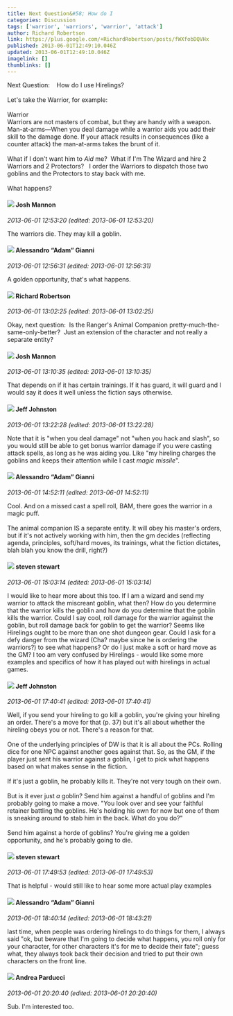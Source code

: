 ```yaml
---
title: Next Question&#58; How do I
categories: Discussion
tags: ['warrior', 'warriors', 'warrior', 'attack']
author: Richard Robertson
link: https://plus.google.com/+RichardRobertson/posts/fWXfobDQVHx
published: 2013-06-01T12:49:10.046Z
updated: 2013-06-01T12:49:10.046Z
imagelink: []
thumblinks: []
---
```


Next Question:    How do I use Hirelings?<br /><br />Let&#39;s take the Warrior, for example:<br /><br />Warrior<br />Warriors are not masters of combat, but they are handy with a weapon.<br />Man-at-arms—When you deal damage while a warrior aids you add their skill to the damage done. If your attack results in consequences (like a counter attack) the man-at-arms takes the brunt of it.<br /><br />What if I don&#39;t want him to <i>Aid</i> me?  What if I&#39;m The Wizard and hire 2 Warriors and 2 Protectors?   I order the Warriors to dispatch those two goblins and the Protectors to stay back with me.<br /><br />What happens?
<div id='comment z13jvzqilpaeglbja04ccdtpky2bfftp3y40k'>
  <h4><img src='{{site.baseurl}}//images/avatars/114328860087669678984_photo.jpg'> Josh Mannon</h4>
      <p><cite>2013-06-01 12:53:20 (edited: 2013-06-01 12:53:20)</cite></p>
        <p>The warriors die. They may kill a goblin.</p>
</div>
        

<div id='comment z13jvzqilpaeglbja04ccdtpky2bfftp3y40k'>
  <h4><img src='{{site.baseurl}}//images/avatars/106679386179477817028_photo.jpg'> Alessandro “Adam” Gianni</h4>
      <p><cite>2013-06-01 12:56:31 (edited: 2013-06-01 12:56:31)</cite></p>
        <p>A golden opportunity, that&#39;s what happens.</p>
</div>
        

<div id='comment z13jvzqilpaeglbja04ccdtpky2bfftp3y40k'>
  <h4><img src='{{site.baseurl}}//images/avatars/108034461092234678612_photo.jpg'> Richard Robertson</h4>
      <p><cite>2013-06-01 13:02:25 (edited: 2013-06-01 13:02:25)</cite></p>
        <p>Okay, next question:  Is the Ranger&#39;s Animal Companion pretty-much-the-same-only-better?  Just an extension of the character and not really a separate entity?</p>
</div>
        

<div id='comment z13jvzqilpaeglbja04ccdtpky2bfftp3y40k'>
  <h4><img src='{{site.baseurl}}//images/avatars/114328860087669678984_photo.jpg'> Josh Mannon</h4>
      <p><cite>2013-06-01 13:10:35 (edited: 2013-06-01 13:10:35)</cite></p>
        <p>That depends on if it has certain trainings. If it has guard, it will guard and I would say it does it well unless the fiction says otherwise.</p>
</div>
        

<div id='comment z13jvzqilpaeglbja04ccdtpky2bfftp3y40k'>
  <h4><img src='{{site.baseurl}}//images/avatars/105179574276953345976_photo.jpg'> Jeff Johnston</h4>
      <p><cite>2013-06-01 13:22:28 (edited: 2013-06-01 13:22:28)</cite></p>
        <p>Note that it is &quot;when you deal damage&quot; not &quot;when you hack and slash&quot;, so you would still be able to get bonus warrior damage if you were casting attack spells, as long as he was aiding you. Like &quot;my hireling charges the goblins and keeps their attention while I cast <i>magic missile</i>&quot;.</p>
</div>
        

<div id='comment z13jvzqilpaeglbja04ccdtpky2bfftp3y40k'>
  <h4><img src='{{site.baseurl}}//images/avatars/106679386179477817028_photo.jpg'> Alessandro “Adam” Gianni</h4>
      <p><cite>2013-06-01 14:52:11 (edited: 2013-06-01 14:52:11)</cite></p>
        <p>Cool. And on a missed cast a spell roll, BAM, there goes the warrior in a magic puff.<br /><br />The animal companion IS a separate entity. It will obey his master&#39;s orders, but if it&#39;s not actively working with him, then the gm decides (reflecting agenda, principles, soft/hard moves, its trainings, what the fiction dictates, blah blah you know the drill, right?)</p>
</div>
        

<div id='comment z13jvzqilpaeglbja04ccdtpky2bfftp3y40k'>
  <h4><img src='{{site.baseurl}}//images/avatars/101845816313183575681_photo.jpg'> steven stewart</h4>
      <p><cite>2013-06-01 15:03:14 (edited: 2013-06-01 15:03:14)</cite></p>
        <p>I would like to hear more about this too. If I am a wizard and send my warrior to attack the miscreant goblin, what then? How do you determine that the warrior kills the goblin and how do you determine that the goblin kills the warrior. Could I say cool, roll damage for the warrior against the goblin, but roll damage back for goblin to get the warrior? Seems like Hirelings ought to be more than one shot dungeon gear. Could I ask for a defy danger from the wizard (Cha? maybe since he is ordering the warriors?) to see what happens? Or do I just make a soft or hard move as the GM? I too am very confused by Hirelings - would like some more examples and specifics of how it has played out with hirelings in actual games.</p>
</div>
        

<div id='comment z13jvzqilpaeglbja04ccdtpky2bfftp3y40k'>
  <h4><img src='{{site.baseurl}}//images/avatars/105179574276953345976_photo.jpg'> Jeff Johnston</h4>
      <p><cite>2013-06-01 17:40:41 (edited: 2013-06-01 17:40:41)</cite></p>
        <p>Well, if you send your hireling to go kill a goblin, you&#39;re giving your hireling an order. There&#39;s a move for that (p. 37) but it&#39;s all about whether the hireling obeys you or not. There&#39;s a reason for that.<br /><br />One of the underlying principles of DW is that it is all about the PCs. Rolling dice for one NPC against another goes against that. So, as the GM, if the player just sent his warrior against a goblin, I get to pick what happens based on what makes sense in the fiction.<br /><br />If it&#39;s just a goblin, he probably kills it. They&#39;re not very tough on their own.  <br /><br />But is it ever just <i>a</i> goblin? Send him against a handful of goblins and I&#39;m probably going to make a move. &quot;You look over and see your faithful retainer battling the goblins. He&#39;s holding his own for now but one of them is sneaking around to stab him in the back. What do you do?&quot;<br /><br />Send him against a horde of goblins? You&#39;re giving me a golden opportunity, and he&#39;s probably going to die.</p>
</div>
        

<div id='comment z13jvzqilpaeglbja04ccdtpky2bfftp3y40k'>
  <h4><img src='{{site.baseurl}}//images/avatars/101845816313183575681_photo.jpg'> steven stewart</h4>
      <p><cite>2013-06-01 17:49:53 (edited: 2013-06-01 17:49:53)</cite></p>
        <p>That is helpful - would still like to hear some more actual play examples</p>
</div>
        

<div id='comment z13jvzqilpaeglbja04ccdtpky2bfftp3y40k'>
  <h4><img src='{{site.baseurl}}//images/avatars/106679386179477817028_photo.jpg'> Alessandro “Adam” Gianni</h4>
      <p><cite>2013-06-01 18:40:14 (edited: 2013-06-01 18:43:21)</cite></p>
        <p>last time, when people was ordering hirelings to do things for them, I always said &quot;ok, but beware that I&#39;m going to decide what happens, you roll only for your character, for other characters it&#39;s for me to decide their fate&quot;; guess what, they always took back their decision and tried to put their own characters on the front line.</p>
</div>
        

<div id='comment z13jvzqilpaeglbja04ccdtpky2bfftp3y40k'>
  <h4><img src='{{site.baseurl}}//images/avatars/101076298485951808085_photo.jpg'> Andrea Parducci</h4>
      <p><cite>2013-06-01 20:20:40 (edited: 2013-06-01 20:20:40)</cite></p>
        <p>Sub. I&#39;m interested too.</p>
</div>
        